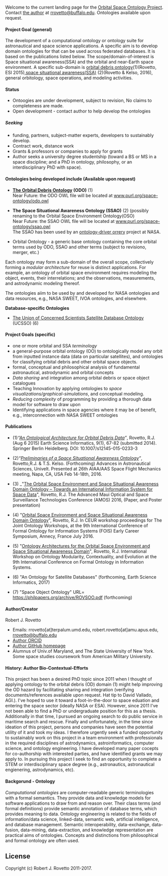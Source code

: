 Welcome to the current landing page for the [Orbital Space Ontology Project](https://github.com/rrovetto/Orbital-Space-Ontology-Project). Contact [the author](http://orcid.org/0000-0003-3835-7817) at rrovetto@buffalo.edu. Ontologies available upon request.

#### Project Goal (general)
The development of a computational ontology or ontology suite for astronautical and space science applications. A specific aim is to develop domain ontologies for that can be used across federated databases. It is based on the publications listed below. The scope/domain-of-interest is Space situational awareness(SSA) and the orbital and near-Earth space environment. A specific sub-domain is [orbital debris ontology](http://link.springer.com/article/10.1007/s12145-015-0233-3)(1)(Rovetto, ESI 2015),[space situational awareness(SSA)](https://arxiv.org/abs/1606.01924) (2)(Rovetto & Kelso, 2016), general orbitology, space operations, and modeling activities. 

#### Status
* Ontoogies are under development, subject to revision, No claims to completeness are made. 
* Open development - contact author to help develop the ontologies
##### Seeking
* funding, partners, subject-matter experts, developers to sustainably develop. 
* Contract work, distance work
* Grants & professors or companies to apply for grants
* Author seeks a university degree studentship (toward a BS or MS in a space discipline; and a PhD in ontology, philosophy, or an interdisciplinary PhD with space).

#### Ontologies being developed include (Available upon request)
* **[The Orbital Debris Ontology](www.purl.org/space-ontology/odo) (ODO)** (1)  
  Near Future: the ODO OWL file will be located at www.purl.org/space-ontology/odo.owl
    
* **The Space Situational Awareness Ontology (SSAO)** (2) (possibly renaming to the Orbital Space Environment Ontology(OSO)  
  Near Future: the SSAO OWL file will be located at www.purl.org/space-ontology/ssao.owl  
  The SSAO has been used by an [ontology-driver orrery](https://github.com/daoneil/spacemission/tree/master/OntologyDrivenOrrery) project at NASA.
 
* Orbital Ontology - a generic base ontology containing the core orbital terms used by ODO, SSAO and other terms (subject to revisiono, merger, etc.)

Each ontology may form a sub-domain of the overall scope, collectively forming a _modular architecture_ for reuse is distinct applications. For example, an ontology of orbital space environment requires modeling the object, events, their interrelations; and the observations, measurements, and astrodynamic modeling thereof.

The ontologies aiim to be used by and developed for NASA ontologies and data resources, e.g., NASA SWEET, IVOA ontologies, and elsewhere.

**Database-specific Ontologies**

* [The Union of Concerned Scientists Satellite Database Ontology](www.purl.org/space-ontology/ucsso) (UCSSO) (6)

#### Project Goals (specific)
* one or more orbital and SSA _terminology_ 
* a general-purpose orbital ontology (OO) to ontologically model any orbit from inputted instance data (data on particular satellites), and ontologies for classifying orbital debris and other orbital space objects. 
* formal, conceptual and philosophical analysis of fundamental astronautical, astrodynamic and orbital concepts
* _Data sharing_ and integration among orbital debris or space object catalogues
* Teaching Innovation by applying ontologies to _space visualizations/graphical-simulations_, and conceptual modeling.
* _Reducing complexity_ of programming by providing a thorough data model for software to draw upon
* Identifying applications in space agencies where it may be of benefit, e.g., interconnection with NASA SWEET ontologies

#### Publications
* (1)_“[An Ontological Architecture for Orbital Debris Data](http://link.springer.com/article/10.1007/s12145-015-0233-3)”_, Rovetto, R.J. (Aug 6 2015) Earth Science Informatics, 9(1), 67-82 (submitted 2014). Springer Berlin Heidelberg. DOI: 10.1007/s12145-015-0233-3

* (2)_“[Preliminaries of a Space Situational Awareness Ontology](https://arxiv.org/ftp/arxiv/papers/1606/1606.01924.pdf)”_, Rovetto,R.J. & T.S. Kelso. (Forthcoming) Advances in Astronautical Sciences, Univelt. Presented at 26th AIAA/AAS Space Flight Mechanics meeting, Napa, CA, USA Feb 14-18th, 2016.

* (3) _"[The Orbital Space Environment and Space Situational Awareness Domain Ontology – Towards an International Information System for Space Data](http://www.amostech.com/TechnicalPapers/2016/Poster/Rovetto.pdf)", Rovetto, R.J. The Advanced Maui Optical and Space Surveillance Technologies Conference (AMOS) 2016, (Paper, and Poster presentation)

* (4) "[Orbital Space Environment and Space Situational Awareness Domain Ontology](http://ceur-ws.org/Vol-1660/ecs-paper1.pdf)", Rovetto, R.J. In CEUR workshop proceedings for The Joint Ontology Workshops, at the 9th International Conference of Formal Ontology for Information Systems (FOIS) Early Career Symposium, Annecy, France July 2016.

* (5) "[Ontology Architectures for the Orbital Space Environment and Space Situational Awareness Domain](http://ceur-ws.org/Vol-1660/womocoe-paper3.pdf)", Rovetto, R.J. International Workshop on Ontology Modularity, Contextuality, and Evolution at the 9th International Conference on Formal Ontology in Information Systems.

* (6) "An Ontology for Satellite Databases" (forthcoming, Earth Science Informatics, 2017)
* (7) "Space Object Ontology" URL= https://philpapers.org/archive/ROVSOO.pdf (forthcoming) 

#### Author/Creator 
Robert J. Rovetto
* Emails: rrovetto[at]terpalum.umd.edu, robert.rovetto[at]amu.apus.edu, rrovetto@buffalo.edu
* [Author ORCID](http://orcid.org/0000-0003-3835-7817)
* [Author GitHub homepage](http://github.com/rrovetto)
* Alumnus of Univ.of Maryland, and The State University of New York. Some space studies coursework from American Military University.

#### History: Author Bio-Contextual-Efforts
This project has been a desired PhD topic since 2011 when I thought of applying ontology to the orbital debris (OD) domain (1) might help improving the OD hazard by facilitating sharing and integration (verifying documents/references available upon request. Hat tip to David Vallado, AGI.). I've hoped to use it toward a foot-in-the-door to space eduation and entering the space sector (ideally NASA or ESA). However, since 2011 I've not been able to find a PhD or undergraduate position for this as a thesis. Additionally in that time, I pursued an ongoing search to do public service in maritime search and rescue. Finally and unfortunately, in the time since ideation of this project, persons and companies have seen the potential utility of it and took my ideas. I therefore urgently seek a funded opportunity to sustainably work on this project in a team environment with professionals in the required disciplines of astrodynamics, astroinformatics, computer science, and ontology engineering. I have developed many paper cocepts for co-authorship with interested parties, and have identified grants we may apply to. In pursuing this project I seek to find an opportunity to complete a STEM or interdisciplinary space degree (e.g., astronautics, astronautical engienering, astrodynamics, etc). 

#### Backgorund - Ontology
_Computational ontologies_ are computer-readable generic terminologies with a formal semantics. They provide data and knowledge models for software applications to draw from and reason over. Their class terms (and formal definitions) provide semantic annotation of database terms, which provides meaning to data. Ontology engineering is related to the fields of information/data science, linked-data, semantic web, artificial intelligence, and database management. Semantic interoperability, data-exchange, data-fusion, data-mining, data-extraction, and knowledge representation are practical aims of ontologies. Concepts and distinctions from philosophical and formal ontology are often used.

## License
Copyright (c) Robert J. Rovetto 2011-2017.
